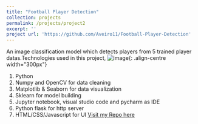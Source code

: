 ```yaml
---
title: "Football Player Detection"
collection: projects
permalink: /projects/project2
excerpt: ''
project url: 'https://github.com/Aveiro11/Football-Player-Detection'
---
```

An image classification model which detects players from 5 trained player datas.Technologies used in this project,
![image](https://github.com/Aveiro11/Adib.github.io/assets/74791612/46af6954-65f9-4325-9eae-59e90b2460b2){: .align-centre width="300px"}

1. Python
2. Numpy and OpenCV for data cleaning
3. Matplotlib & Seaborn for data visualization
4. Sklearn for model building
5. Jupyter notebook, visual studio code and pycharm as IDE
6. Python flask for http server
7. HTML/CSS/Javascript for UI 
[Visit my Repo here](https://github.com/Aveiro11/Football-Player-Detection)
